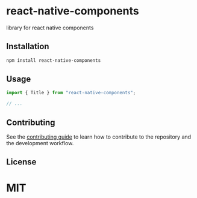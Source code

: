 # react-native-components

library for react native components

## Installation

```sh
npm install react-native-components
```

## Usage

```js
import { Title } from "react-native-components";

// ...
```

## Contributing

See the [contributing guide](CONTRIBUTING.md) to learn how to contribute to the repository and the development workflow.

## License

MIT
=======
